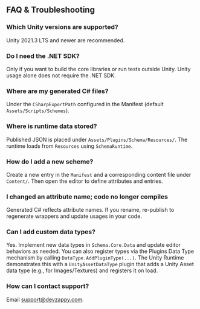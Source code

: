 ## FAQ & Troubleshooting

### Which Unity versions are supported?
Unity 2021.3 LTS and newer are recommended.

### Do I need the .NET SDK?
Only if you want to build the core libraries or run tests outside Unity. Unity usage alone does not require the .NET SDK.

### Where are my generated C# files?
Under the `CSharpExportPath` configured in the Manifest (default `Assets/Scripts/Schemes`).

### Where is runtime data stored?
Published JSON is placed under `Assets/Plugins/Schema/Resources/`. The runtime loads from `Resources` using `SchemaRuntime`.

### How do I add a new scheme?
Create a new entry in the `Manifest` and a corresponding content file under `Content/`. Then open the editor to define attributes and entries.

### I changed an attribute name; code no longer compiles
Generated C# reflects attribute names. If you rename, re-publish to regenerate wrappers and update usages in your code.

### Can I add custom data types?
Yes. Implement new data types in `Schema.Core.Data` and update editor behaviors as needed. You can also register types via the Plugins Data Type mechanism by calling `DataType.AddPluginType(...)`. The Unity Runtime demonstrates this with a `UnityAssetDataType` plugin that adds a Unity Asset data type (e.g., for Images/Textures) and registers it on load.

### How can I contact support?
Email support@devzappy.com.


